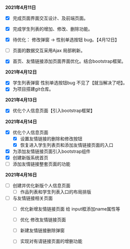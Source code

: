 **2021年4月11日** 

- [x] 完成页面界面交互设计、及前端页面。
- [x] 完成学生列表的增加、修改、删除功能。

- [x] 待优化： 修改弹窗 -> 性别单选按钮 bug。【4月12日】
- [ ] 页面的数据交互采用Ajax 局部刷新。
- [x] 首页、友情链接添加页面界面优化。结合bootstrap框架。

**2021年4月12日**

- [x] 学生列表弹窗 性别单选按钮bug  不见了【就当解决了吧】。
- [x] 为项目搭建git仓库。

**2021年4月13日**

- [x] 优化个人信息页面【引入bootstrap框架】

**2021年4月14日**

- [x] 优化个人信息页面
  - [x] 设置友情链接的删除和修改按钮
  - [x] 恢复进入学生列表页和添加友情链接页面的入口
- [x] 为添加友情链接页面引入bootstrap组件
- [x] 创建新版系统首页
- [ ] 添加友情链接整套页面的功能

**2021年4月16日**

- [ ] 创建并优化新版个人信息页面
  - [ ] 作品列表和学生列表入口的布局排版
- [ ] 与友情链接相关页面
  - [ ] 优化新增友情链接页面 给 input框添加name属性等
  - [ ] 优化 修改友情链接页面
  - [ ] 新建友情链接删除弹窗
  - [ ] 实现对有请链接页面的增删功能

